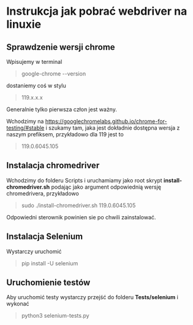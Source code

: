 # Instrukcja jak pobrać webdriver na linuxie



## Sprawdzenie wersji chrome

Wpisujemy w terminal

> google-chrome --version

dostaniemy coś w stylu 

> 119.x.x.x

Generalnie tylko pierwsza człon jest ważny.

Wchodzimy na https://googlechromelabs.github.io/chrome-for-testing/#stable i szukamy tam, jaka jest dokładnie dostępna wersja z naszym prefiksem, przykładowo dla 119 jest to

> 119.0.6045.105

## Instalacja chromedriver 

Wchodzimy do folderu Scripts i uruchamiamy jako root skrypt **install-chromedriver.sh** podając jako argument odpowiednią wersję chromedrivera, przykładowo

> sudo ./install-chromedriver.sh 119.0.6045.105

Odpowiedni sterownik powinien sie po chwili zainstalować.

## Instalacja Selenium

Wystarczy uruchomić 

> pip install -U selenium



## Uruchomienie testów

Aby uruchomić testy wystarczy przejść do folderu **Tests/selenium** i wykonać

> python3 selenium-tests.py